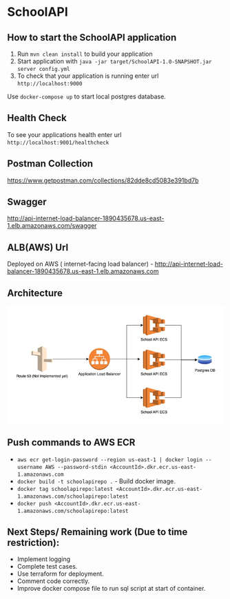 # SchoolAPI

How to start the SchoolAPI application
---

1. Run `mvn clean install` to build your application
1. Start application with `java -jar target/SchoolAPI-1.0-SNAPSHOT.jar server config.yml`
1. To check that your application is running enter url `http://localhost:9000`

Use `docker-compose up` to start local postgres database.

Health Check
---

To see your applications health enter url `http://localhost:9001/healthcheck`

Postman Collection
---
https://www.getpostman.com/collections/82dde8cd5083e391bd7b

Swagger
---
 http://api-internet-load-balancer-1890435678.us-east-1.elb.amazonaws.com/swagger
 
ALB(AWS) Url
---
Deployed on AWS ( internet-facing load balancer) - http://api-internet-load-balancer-1890435678.us-east-1.elb.amazonaws.com

Architecture
---
![Alt text](doc/Arch_dia.jpg?raw=true "Arch_dia")

Push commands to AWS ECR
---
* `aws ecr get-login-password --region us-east-1 | docker login --username AWS --password-stdin <AccountId>.dkr.ecr.us-east-1.amazonaws.com`
* `docker build -t schoolapirepo .` - Build docker image.
* `docker tag schoolapirepo:latest <AccountId>.dkr.ecr.us-east-1.amazonaws.com/schoolapirepo:latest`
* `docker push <AccountId>.dkr.ecr.us-east-1.amazonaws.com/schoolapirepo:latest`

Next Steps/ Remaining work (Due to time restriction):
---
* Implement logging
* Complete test cases.
* Use terraform for deployment.
* Comment code correctly.
* Improve docker compose file to run sql script at start of container.
